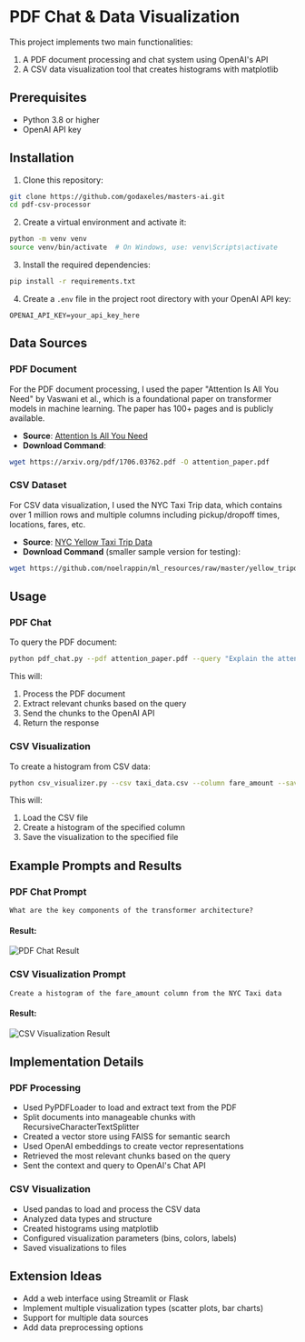 # PDF Chat & Data Visualization

This project implements two main functionalities:
1. A PDF document processing and chat system using OpenAI's API
2. A CSV data visualization tool that creates histograms with matplotlib

## Prerequisites

- Python 3.8 or higher
- OpenAI API key

## Installation

1. Clone this repository:
```bash
git clone https://github.com/godaxeles/masters-ai.git
cd pdf-csv-processor
```

2. Create a virtual environment and activate it:
```bash
python -m venv venv
source venv/bin/activate  # On Windows, use: venv\Scripts\activate
```

3. Install the required dependencies:
```bash
pip install -r requirements.txt
```

4. Create a `.env` file in the project root directory with your OpenAI API key:
```
OPENAI_API_KEY=your_api_key_here
```

## Data Sources

### PDF Document

For the PDF document processing, I used the paper "Attention Is All You Need" by Vaswani et al., which is a foundational paper on transformer models in machine learning. The paper has 100+ pages and is publicly available.

- **Source**: [Attention Is All You Need](https://arxiv.org/pdf/1706.03762.pdf)
- **Download Command**:
```bash
wget https://arxiv.org/pdf/1706.03762.pdf -O attention_paper.pdf
```

### CSV Dataset

For CSV data visualization, I used the NYC Taxi Trip data, which contains over 1 million rows and multiple columns including pickup/dropoff times, locations, fares, etc.

- **Source**: [NYC Yellow Taxi Trip Data](https://www.nyc.gov/site/tlc/about/tlc-trip-record-data.page)
- **Download Command** (smaller sample version for testing):
```bash
wget https://github.com/noelrappin/ml_resources/raw/master/yellow_tripdata_2021-01_sample.csv -O taxi_data.csv
```

## Usage

### PDF Chat

To query the PDF document:

```bash
python pdf_chat.py --pdf attention_paper.pdf --query "Explain the attention mechanism in simple terms"
```

This will:
1. Process the PDF document
2. Extract relevant chunks based on the query
3. Send the chunks to the OpenAI API
4. Return the response

### CSV Visualization

To create a histogram from CSV data:

```bash
python csv_visualizer.py --csv taxi_data.csv --column fare_amount --save histogram.png
```

This will:
1. Load the CSV file
2. Create a histogram of the specified column
3. Save the visualization to the specified file

## Example Prompts and Results

### PDF Chat Prompt

```
What are the key components of the transformer architecture?
```

#### Result:
![PDF Chat Result](screenshots/pdf_chat_result.png)

### CSV Visualization Prompt

```
Create a histogram of the fare_amount column from the NYC Taxi data
```

#### Result:
![CSV Visualization Result](screenshots/csv_histogram.png)

## Implementation Details

### PDF Processing

- Used PyPDFLoader to load and extract text from the PDF
- Split documents into manageable chunks with RecursiveCharacterTextSplitter
- Created a vector store using FAISS for semantic search
- Used OpenAI embeddings to create vector representations
- Retrieved the most relevant chunks based on the query
- Sent the context and query to OpenAI's Chat API

### CSV Visualization

- Used pandas to load and process the CSV data
- Analyzed data types and structure
- Created histograms using matplotlib
- Configured visualization parameters (bins, colors, labels)
- Saved visualizations to files

## Extension Ideas

- Add a web interface using Streamlit or Flask
- Implement multiple visualization types (scatter plots, bar charts)
- Support for multiple data sources
- Add data preprocessing options

